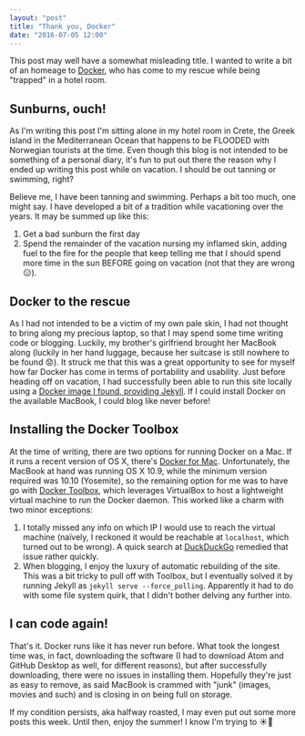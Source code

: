 ```yaml
---
layout: "post"
title: "Thank you, Docker"
date: "2016-07-05 12:00"
---
```


This post may well have a somewhat misleading title. I wanted to write a bit of an homeage to [Docker](https://docs.docker.com/), who has come to my rescue while being "trapped" in a hotel room.

## Sunburns, ouch!

As I'm writing this post I'm sitting alone in my hotel room in Crete, the Greek island in the Mediterranean Ocean that happens to be FLOODED with Norwegian tourists at the time. Even though this blog is not intended to be something of a personal diary, it's fun to put out there the reason why I ended up writing this post while on vacation. I should be out tanning or swimming, right?

Believe me, I have been tanning and swimming. Perhaps a bit too much, one might say. I have developed a bit of a tradition while vacationing over the years. It may be summed up like this:

1. Get a bad sunburn the first day
2. Spend the remainder of the vacation nursing my inflamed skin, adding fuel to the fire for the people that keep telling me that I should spend more time in the sun BEFORE going on vacation (not that they are wrong :expressionless:).

## Docker to the rescue
As I had not intended to be a victim of my own pale skin, I had not thought to bring along my precious laptop, so that I may spend some time writing code or blogging. Luckily, my brother's girlfriend brought her MacBook along (luckily in her hand luggage, because her suitcase is still nowhere to be found :worried:). It struck me that this was a great opportunity to see for myself how far Docker has come in terms of portability and usability. Just before heading off on vacation, I had successfully been able to run this site locally using a [Docker image I found, providing Jekyll](https://hub.docker.com/r/jekyll/jekyll/). If I could install Docker on the available MacBook, I could blog like never before!

## Installing the Docker Toolbox
At the time of writing, there are two options for running Docker on a Mac. If it runs a recent version of OS X, there's [Docker for Mac](https://docs.docker.com/docker-for-mac/). Unfortunately, the MacBook at hand was running OS X 10.9, while the minimum version required was 10.10 (Yosemite), so the remaining option for me was to have go with [Docker Toolbox](https://docs.docker.com/toolbox/overview/), which leverages VirtualBox to host a lightweight virtual machine to run the Docker daemon. This worked like a charm with two minor exceptions:

1. I totally missed any info on which IP I would use to reach the virtual machine (naïvely, I reckoned it would be reachable at `localhost`, which turned out to be wrong). A quick search at [DuckDuckGo](https://lmddgtfy.net/?q=docker%20toolbox%20mac%20port%20mapping) remedied that issue rather quickly.
2. When blogging, I enjoy the luxury of automatic rebuilding of the site. This was a bit tricky to pull off with Toolbox, but I eventually solved it by running Jekyll as `jekyll serve --force_polling`. Apparently it had to do with some file system quirk, that I didn't bother delving any further into.

## I can code again!
That's it. Docker runs like it has never run before. What took the longest time was, in fact, downloading the software (I had to download Atom and GitHub Desktop as well, for different reasons), but after successfully downloading, there were no issues in installing them. Hopefully they're just as easy to remove, as said MacBook is crammed with "junk" (images, movies and such) and is closing in on being full on storage.

If my condition persists, aka halfway roasted, I may even put out some more posts this week. Until then, enjoy the summer! I know I'm trying to :sunny::pizza:
